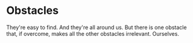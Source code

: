 # Obstacles

They're easy to find. And they're all around us. But there is one obstacle that, if overcome, makes all the other obstacles irrelevant. Ourselves.
